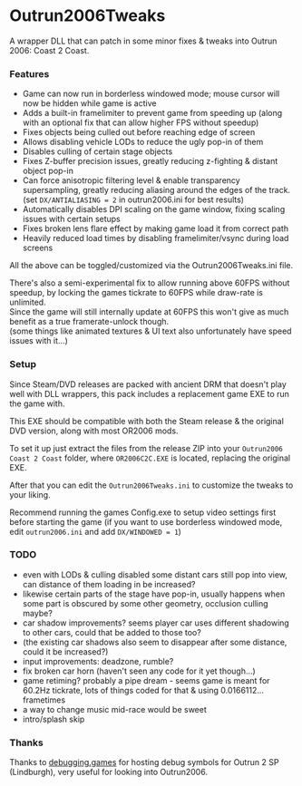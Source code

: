 # Outrun2006Tweaks
A wrapper DLL that can patch in some minor fixes & tweaks into Outrun 2006: Coast 2 Coast.

### Features
- Game can now run in borderless windowed mode; mouse cursor will now be hidden while game is active
- Adds a built-in framelimiter to prevent game from speeding up (along with an optional fix that can allow higher FPS without speedup)
- Fixes objects being culled out before reaching edge of screen
- Allows disabling vehicle LODs to reduce the ugly pop-in of them
- Disables culling of certain stage objects
- Fixes Z-buffer precision issues, greatly reducing z-fighting & distant object pop-in
- Can force anisotropic filtering level & enable transparency supersampling, greatly reducing aliasing around the edges of the track. (set `DX/ANTIALIASING = 2` in outrun2006.ini for best results)
- Automatically disables DPI scaling on the game window, fixing scaling issues with certain setups
- Fixes broken lens flare effect by making game load it from correct path
- Heavily reduced load times by disabling framelimiter/vsync during load screens

All the above can be toggled/customized via the Outrun2006Tweaks.ini file.

There's also a semi-experimental fix to allow running above 60FPS without speedup, by locking the games tickrate to 60FPS while draw-rate is unlimited.  
Since the game will still internally update at 60FPS this won't give as much benefit as a true framerate-unlock though.  
(some things like animated textures & UI text also unfortunately have speed issues with it...)

### Setup
Since Steam/DVD releases are packed with ancient DRM that doesn't play well with DLL wrappers, this pack includes a replacement game EXE to run the game with.

This EXE should be compatible with both the Steam release & the original DVD version, along with most OR2006 mods.

To set it up just extract the files from the release ZIP into your `Outrun2006 Coast 2 Coast` folder, where `OR2006C2C.EXE` is located, replacing the original EXE.

After that you can edit the `Outrun2006Tweaks.ini` to customize the tweaks to your liking.

Recommend running the games Config.exe to setup video settings first before starting the game (if you want to use borderless windowed mode, edit `outrun2006.ini` and add `DX/WINDOWED = 1`)

### TODO
- even with LODs & culling disabled some distant cars still pop into view, can distance of them loading in be increased?
- likewise certain parts of the stage have pop-in, usually happens when some part is obscured by some other geometry, occlusion culling maybe?
- car shadow improvements? seems player car uses different shadowing to other cars, could that be added to those too?
-   (the existing car shadows also seem to disappear after some distance, could it be increased?)
- input improvements: deadzone, rumble?
- fix broken car horn (haven't seen any code for it yet though...)
- game retiming? probably a pipe dream - seems game is meant for 60.2Hz tickrate, lots of things coded for that & using 0.0166112... frametimes
- a way to change music mid-race would be sweet
- intro/splash skip

### Thanks
Thanks to [debugging.games](http://debugging.games) for hosting debug symbols for Outrun 2 SP (Lindburgh), very useful for looking into Outrun2006.
